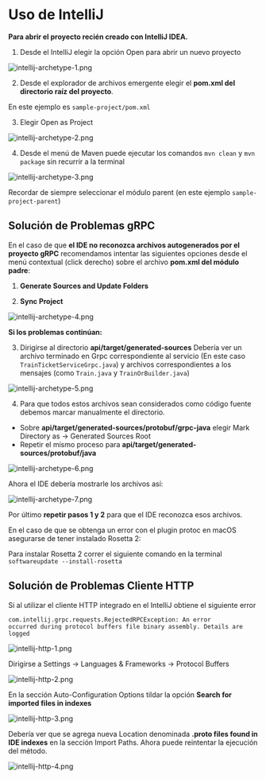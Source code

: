 # Uso de IntelliJ

**Para abrir el proyecto recién creado con IntelliJ IDEA.**

1. Desde el IntelliJ elegir la opción <shortcut>Open</shortcut> para abrir un nuevo proyecto

![intellij-archetype-1.png](intellij-archetype-1.png)

2. Desde el explorador de archivos emergente elegir el **pom.xml del directorio raíz del proyecto**.

En este ejemplo es <code>sample-project/pom.xml</code>

3. Elegir <shortcut>Open as Project</shortcut>

![intellij-archetype-2.png](intellij-archetype-2.png)

4. Desde el menú de <shortcut>Maven</shortcut> puede ejecutar los comandos <code>mvn clean</code> y
<code>mvn package</code> sin recurrir a la terminal

![intellij-archetype-3.png](intellij-archetype-3.png)

<tip>

Recordar de siempre seleccionar el módulo parent
(en este ejemplo <code>sample-project-parent</code>)

</tip>

## Solución de Problemas gRPC

<tip>

En el caso de que **el IDE no reconozca archivos autogenerados por el proyecto gRPC** recomendamos intentar
las siguientes opciones desde el menú contextual (click derecho) sobre el archivo **pom.xml del módulo padre**:

1. **Generate Sources and Update Folders**

2. **Sync Project**

![intellij-archetype-4.png](intellij-archetype-4.png)

**Si los problemas continúan:**

3. Dirigirse al directorio **api/target/generated-sources**
Debería ver un archivo terminado en Grpc correspondiente al servicio
(En este caso <code>TrainTicketServiceGrpc.java</code>) y archivos correspondientes
a los mensajes (como <code>Train.java</code> y <code>TrainOrBuilder.java</code>)

![intellij-archetype-5.png](intellij-archetype-5.png)

4. Para que todos estos archivos sean considerados como código fuente debemos
marcar manualmente el directorio.
- Sobre **api/target/generated-sources/protobuf/grpc-java** elegir 
<shortcut>Mark Directory as</shortcut> -> <shortcut>Generated Sources Root</shortcut>
- Repetir el mismo proceso para **api/target/generated-sources/protobuf/java**

![intellij-archetype-6.png](intellij-archetype-6.png)

Ahora el IDE debería mostrarle los archivos así:

![intellij-archetype-7.png](intellij-archetype-7.png)

Por último **repetir pasos 1 y 2** para que el IDE reconozca esos archivos.

</tip>

<warning>

<p>
En el caso de que se obtenga un error con el plugin protoc en macOS asegurarse de tener instalado Rosetta 2:
</p>

<p>
Para instalar Rosetta 2 correr el siguiente comando en la terminal
<code>softwareupdate --install-rosetta</code>
</p>

</warning>

## Solución de Problemas Cliente HTTP

<tip>

Si al utilizar el cliente HTTP integrado en el IntelliJ obtiene el siguiente error

<code>com.intellij.grpc.requests.RejectedRPCException: An error occurred during protocol buffers file binary assembly. Details are logged</code>

![intellij-http-1.png](intellij-http-1.png)

Dirigirse a <shortcut>Settings</shortcut> -> <shortcut>Languages \& Frameworks</shortcut> -> <shortcut>Protocol Buffers</shortcut>

![intellij-http-2.png](intellij-http-2.png)

En la sección Auto-Configuration Options tildar la opción
**Search for imported files in indexes**

![intellij-http-3.png](intellij-http-3.png)

Debería ver que se agrega nueva Location denominada **.proto files found in IDE indexes** 
en la sección Import Paths.
Ahora puede reintentar la ejecución del método.

![intellij-http-4.png](intellij-http-4.png)

</tip>
